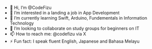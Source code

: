 - 👋 Hi, I’m @CodeFizu
- 👀 I’m interested in a landing a job in App Development
- 🌱 I’m currently learning Swift, Arduino, Fundementals in Information Technology
- 💞️ I’m looking to collaborate on study groups for beginners on IT
- 📫 How to reach me: @codefizu via X
- ⚡ Fun fact: I speak fluent English, Japanese and Bahasa Melayu

<!---
CodeFizu/CodeFizu is a ✨ special ✨ repository because its `README.md` (this file) appears on your GitHub profile.
You can click the Preview link to take a look at your changes.
--->
